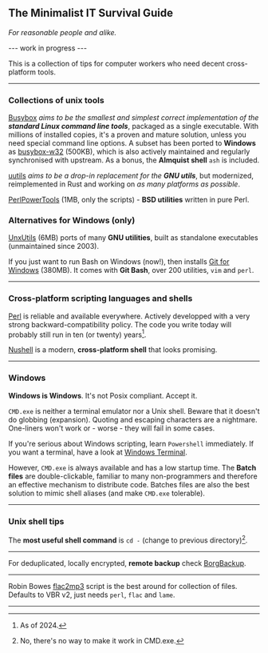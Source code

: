 ## The Minimalist IT Survival Guide
_For reasonable people and alike._

--- work in progress ---

This is a collection of tips for computer workers who need decent cross-platform tools.

---
### Collections of unix tools ###

[Busybox](https://www.busybox.net) _aims to be the smallest and simplest correct implementation of the_ ___standard Linux command line tools___, packaged as a single executable.
With millions of installed copies, it's a proven and mature solution, unless you need special command line options. A subset has been ported to **Windows** as [busybox-w32](https://frippery.org/busybox) (500KB), which is also actively maintained and regularly synchronised with upstream. As a bonus, the **Almquist shell** `ash` is included.

[uutils](https://uutils.github.io) _aims to be a drop-in replacement for the_ ___GNU utils___, but modernized, reimplemented in Rust and working on _as many platforms as possible_. 

[PerlPowerTools](https://perlpowertools.com) (1MB, only the scripts) - **BSD utilities** written in pure Perl.

### Alternatives for Windows (only) ###

[UnxUtils](https://en.wikipedia.org/wiki/UnxUtils) (6MB) ports of many **GNU utilities**, built as standalone executables (unmaintained since 2003).

If you just want to run Bash on Windows (now!), then installs [Git for Windows](https://gitforwindows.org) (380MB). It comes with **Git Bash**, over 200 utilities, `vim` and `perl`.

---

### Cross-platform scripting languages and shells ###

[Perl](https://www.perl.org) is reliable and available everywhere. Actively developped with a very strong backward-compatibility policy. The code you write today will probably still run in ten (or twenty) years[^2].

[Nushell](https://www.nushell.sh) is a modern, **cross-platform shell** that looks promising.

---



### Windows ###

**Windows is Windows**. It's not Posix compliant. Accept it.

`CMD.exe` is neither a terminal emulator nor a Unix shell. Beware that it doesn't do globbing (expansion). Quoting and escaping characters are a nightmare. One-liners won't work or - worse - they will fail in some cases.

If you're serious about Windows scripting, learn `Powershell` immediately. If you want a terminal, have a look at [Windows Terminal](https://en.wikipedia.org/wiki/Windows_Terminal).

However, `CMD.exe` is always available and has a low startup time. The **Batch files** are double-clickable, familiar to many non-programmers and therefore an effective mechanism to distribute code. Batches files are also the best solution to mimic shell aliases (and make `CMD.exe` tolerable).

---

### Unix shell tips ###

The **most useful shell command** is `cd -` (change to previous directory)[^1].

---

For deduplicated, locally encrypted, **remote backup** check [BorgBackup](https://www.borgbackup.org/).

---

Robin Bowes [flac2mp3](https://github.com/robinbowes/flac2mp3) script is the best around for collection of files. Defaults to VBR v2, just needs `perl`, `flac` and `lame`.

---

[^1]: No, there's no way to make it work in CMD.exe.
[^2]: As of 2024.
